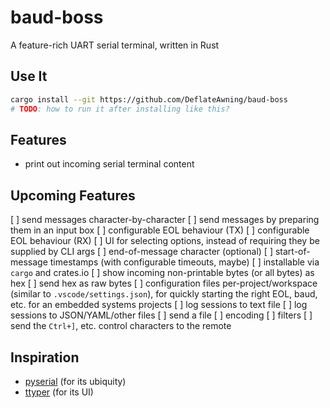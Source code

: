 # baud-boss
A feature-rich UART serial terminal, written in Rust

## Use It

```bash
cargo install --git https://github.com/DeflateAwning/baud-boss
# TODO: how to run it after installing like this?
```

## Features
* print out incoming serial terminal content

## Upcoming Features
[ ] send messages character-by-character
[ ] send messages by preparing them in an input box
[ ] configurable EOL behaviour (TX)
[ ] configurable EOL behaviour (RX)
[ ] UI for selecting options, instead of requiring they be supplied by CLI args
[ ] end-of-message character (optional)
[ ] start-of-message timestamps (with configurable timeouts, maybe)
[ ] installable via `cargo` and crates.io
[ ] show incoming non-printable bytes (or all bytes) as hex
[ ] send hex as raw bytes
[ ] configuration files per-project/workspace (similar to `.vscode/settings.json`), for quickly starting the right EOL, baud, etc. for an embedded systems projects
[ ] log sessions to text file
[ ] log sessions to JSON/YAML/other files
[ ] send a file
[ ] encoding
[ ] filters
[ ] send the `Ctrl+]`, etc. control characters to the remote

## Inspiration
* [pyserial](https://github.com/pyserial/pyserial) (for its ubiquity)
* [ttyper](https://github.com/max-niederman/ttyper) (for its UI)
